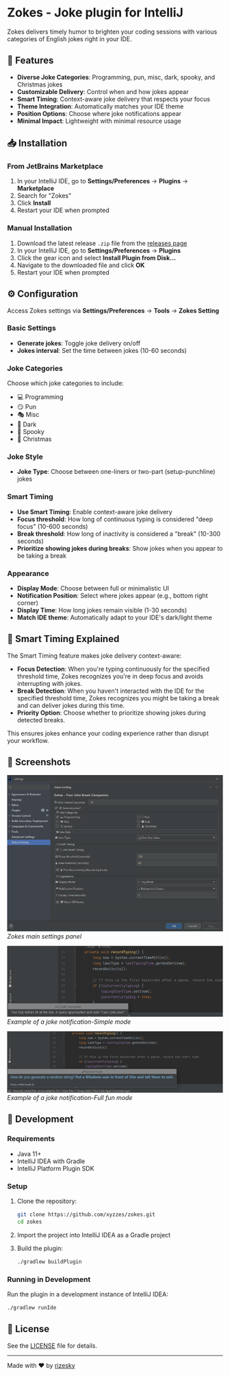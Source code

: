 # Zokes -  Joke plugin for IntelliJ

Zokes delivers timely humor to brighten your coding sessions with various categories of English jokes right in your IDE.

## 🚀 Features

- **Diverse Joke Categories**: Programming, pun, misc, dark, spooky, and Christmas jokes
- **Customizable Delivery**: Control when and how jokes appear
- **Smart Timing**: Context-aware joke delivery that respects your focus
- **Theme Integration**: Automatically matches your IDE theme
- **Position Options**: Choose where joke notifications appear
- **Minimal Impact**: Lightweight with minimal resource usage

## 📥 Installation

### From JetBrains Marketplace

1. In your IntelliJ IDE, go to **Settings/Preferences** → **Plugins** → **Marketplace**
2. Search for "Zokes"
3. Click **Install**
4. Restart your IDE when prompted

### Manual Installation

1. Download the latest release `.zip` file from the [releases page](https://github.com/xyzzes/zokes/releases)
2. In your IntelliJ IDE, go to **Settings/Preferences** → **Plugins**
3. Click the gear icon and select **Install Plugin from Disk...**
4. Navigate to the downloaded file and click **OK**
5. Restart your IDE when prompted

## ⚙️ Configuration

Access Zokes settings via **Settings/Preferences** → **Tools** → **Zokes Setting**

### Basic Settings

- **Generate jokes**: Toggle joke delivery on/off
- **Jokes interval**: Set the time between jokes (10-60 seconds)

### Joke Categories

Choose which joke categories to include:
- 💻 Programming
- 😏 Pun
- 🎭 Misc
- 🌚 Dark
- 👻 Spooky
- 🎄 Christmas

### Joke Style

- **Joke Type**: Choose between one-liners or two-part (setup-punchline) jokes

### Smart Timing

- **Use Smart Timing**: Enable context-aware joke delivery
- **Focus threshold**: How long of continuous typing is considered "deep focus" (10-600 seconds)
- **Break threshold**: How long of inactivity is considered a "break" (10-300 seconds)
- **Prioritize showing jokes during breaks**: Show jokes when you appear to be taking a break

### Appearance

- **Display Mode**: Choose between full or minimalistic UI
- **Notification Position**: Select where jokes appear (e.g., bottom right corner)
- **Display Time**: How long jokes remain visible (1-30 seconds)
- **Match IDE theme**: Automatically adapt to your IDE's dark/light theme

## 🧠 Smart Timing Explained

The Smart Timing feature makes joke delivery context-aware:

- **Focus Detection**: When you're typing continuously for the specified threshold time, Zokes recognizes you're in deep focus and avoids interrupting with jokes.
- **Break Detection**: When you haven't interacted with the IDE for the specified threshold time, Zokes recognizes you might be taking a break and can deliver jokes during this time.
- **Priority Option**: Choose whether to prioritize showing jokes during detected breaks.

This ensures jokes enhance your coding experience rather than disrupt your workflow.

## 📸 Screenshots

![Main Settings](docs/images/settings-main.png)
*Zokes main settings panel*

![Smart Timing Settings](docs/images/joke-simple.png)
*Example of a joke notification-Simple mode*

![Joke Example](docs/images/joke-full.png)
*Example of a joke notification-Full fun mode*

## 🔧 Development

### Requirements

- Java 11+
- IntelliJ IDEA with Gradle
- IntelliJ Platform Plugin SDK

### Setup

1. Clone the repository:
   ```bash
   git clone https://github.com/xyzzes/zokes.git
   cd zokes
   ```

2. Import the project into IntelliJ IDEA as a Gradle project

3. Build the plugin:
   ```bash
   ./gradlew buildPlugin
   ```

### Running in Development

Run the plugin in a development instance of IntelliJ IDEA:
```bash
./gradlew runIde
```

## 📄 License

See the [LICENSE](LICENSE) file for details.

---

Made with ❤️ by [rizesky](https://github.com/rizesky)